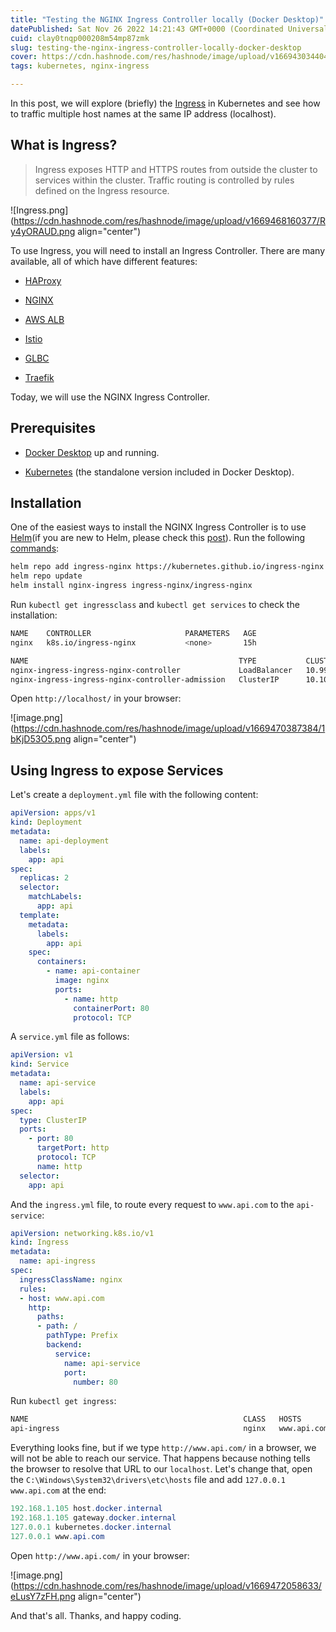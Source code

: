 ```yaml
---
title: "Testing the NGINX Ingress Controller locally (Docker Desktop)"
datePublished: Sat Nov 26 2022 14:21:43 GMT+0000 (Coordinated Universal Time)
cuid: clay0tnqp000208m54mp87zmk
slug: testing-the-nginx-ingress-controller-locally-docker-desktop
cover: https://cdn.hashnode.com/res/hashnode/image/upload/v1669430344040/YW4Go3zE-.png
tags: kubernetes, nginx-ingress

---
```


In this post, we will explore (briefly) the [Ingress](https://kubernetes.io/docs/concepts/services-networking/ingress/) in Kubernetes and see how to traffic multiple host names at the same IP address (localhost).

## What is Ingress?

> Ingress exposes HTTP and HTTPS routes from outside the cluster to services within the cluster. Traffic routing is controlled by rules defined on the Ingress resource.

![Ingress.png](https://cdn.hashnode.com/res/hashnode/image/upload/v1669468160377/Ry4yORAUD.png align="center")

To use Ingress, you will need to install an Ingress Controller. There are many available, all of which have different features:

* [HAProxy](https://github.com/haproxytech/kubernetes-ingress)
    
* [NGINX](https://kubernetes.github.io/ingress-nginx/)
    
* [AWS ALB](https://kubernetes-sigs.github.io/aws-load-balancer-controller/v2.4/)
    
* [Istio](https://istio.io/latest/docs/tasks/traffic-management/ingress/kubernetes-ingress/)
    
* [GLBC](https://github.com/kubernetes/ingress-gce)
    
* [Traefik](https://doc.traefik.io/traefik/providers/kubernetes-ingress/)
    

Today, we will use the NGINX Ingress Controller.

## Prerequisites

* [Docker Desktop](https://docs.docker.com/desktop/install/windows-install/) up and running.
    
* [Kubernetes](https://docs.docker.com/desktop/kubernetes/) (the standalone version included in Docker Desktop).
    

## Installation

One of the easiest ways to install the NGINX Ingress Controller is to use [Helm](https://helm.sh/)(if you are new to Helm, please check this [post](https://blog.raulnq.com/useful-commands-for-helm)). Run the following [commands](https://kubernetes.github.io/ingress-nginx/):

```bash
helm repo add ingress-nginx https://kubernetes.github.io/ingress-nginx
helm repo update
helm install nginx-ingress ingress-nginx/ingress-nginx
```

Run `kubectl get ingressclass` and `kubectl get services` to check the installation:

```bash
NAME    CONTROLLER                     PARAMETERS   AGE
nginx   k8s.io/ingress-nginx           <none>       15h
```

```bash
NAME                                               TYPE           CLUSTER-IP       EXTERNAL-IP   PORT(S)                      AGE
nginx-ingress-ingress-nginx-controller             LoadBalancer   10.99.137.48     localhost     80:32600/TCP,443:30560/TCP   15h
nginx-ingress-ingress-nginx-controller-admission   ClusterIP      10.102.232.211   <none>        443/TCP                      15h
```

Open `http://localhost/` in your browser:

![image.png](https://cdn.hashnode.com/res/hashnode/image/upload/v1669470387384/1bKjD53O5.png align="center")

## Using Ingress to expose Services

Let's create a `deployment.yml` file with the following content:

```yaml
apiVersion: apps/v1
kind: Deployment
metadata:
  name: api-deployment
  labels:
    app: api
spec:
  replicas: 2
  selector:
    matchLabels:
      app: api
  template:
    metadata:
      labels:
        app: api
    spec:
      containers:
        - name: api-container
          image: nginx
          ports:
            - name: http
              containerPort: 80
              protocol: TCP
```

A `service.yml` file as follows:

```yaml
apiVersion: v1
kind: Service
metadata:
  name: api-service
  labels:
    app: api
spec:
  type: ClusterIP
  ports:
    - port: 80
      targetPort: http
      protocol: TCP
      name: http
  selector:
    app: api
```

And the `ingress.yml` file, to route every request to `www.api.com` to the `api-service`:

```yaml
apiVersion: networking.k8s.io/v1
kind: Ingress
metadata:
  name: api-ingress
spec:
  ingressClassName: nginx
  rules:
  - host: www.api.com
    http:
      paths:
      - path: /
        pathType: Prefix
        backend:
          service:
            name: api-service
            port:
              number: 80
```

Run `kubectl get ingress`:

```bash
NAME                                                CLASS   HOSTS                                            ADDRESS     PORTS   AGE
api-ingress                                         nginx   www.api.com                                      localhost   80      8h
```

Everything looks fine, but if we type `http://www.api.com/` in a browser, we will not be able to reach our service. That happens because nothing tells the browser to resolve that URL to our `localhost`. Let's change that, open the `C:\Windows\System32\drivers\etc\hosts` file and add `127.0.0.1 www.api.com` at the end:

```powershell
192.168.1.105 host.docker.internal
192.168.1.105 gateway.docker.internal
127.0.0.1 kubernetes.docker.internal
127.0.0.1 www.api.com
```

Open `http://www.api.com/` in your browser:

![image.png](https://cdn.hashnode.com/res/hashnode/image/upload/v1669472058633/eLusY7zFH.png align="center")

And that's all. Thanks, and happy coding.